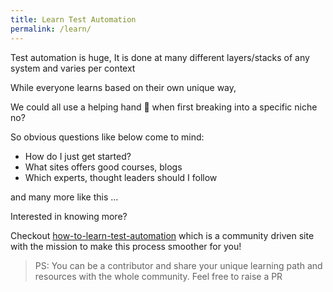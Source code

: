 ```yaml
---
title: Learn Test Automation
permalink: /learn/
---
```


Test automation is huge, It is done at many different layers/stacks of any system and varies per
context

While everyone learns based on their own unique way,

We could all use a helping hand 🤝 when first breaking into a specific niche no?

So obvious questions like below come to mind:

- How do I just get started?
- What sites offers good courses, blogs
- Which experts, thought leaders should I follow

and many more like this ...

Interested in knowing more?

Checkout [how-to-learn-test-automation](https://automationhacks.io/how-to-learn-test-automation/)
which is a community driven site with the mission to make this process smoother for you!

> PS: You can be a contributor and share your unique learning path and resources with the whole
> community. Feel free to raise a PR
